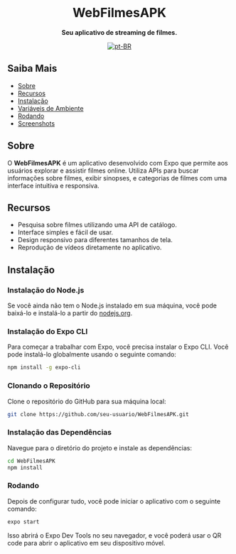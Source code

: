 <br>

<div align="center">

  <h1 align="center">WebFilmesAPK</h1>
  
  <p align="center">
    <strong>Seu aplicativo de streaming de filmes.</strong>
  </p>

[![pt-BR](https://img.shields.io/badge/lang-pt--BR-green.svg)](README.pt-BR.md)

</div>

## Saiba Mais

- [Sobre](#Sobre)
- [Recursos](#Recursos)
- [Instalação](#Instalação)
- [Variáveis de Ambiente](#Variaveis-de-ambiente)
- [Rodando](#Rodando)
- [Screenshots](#Screenshots)

## Sobre

O **WebFilmesAPK** é um aplicativo desenvolvido com Expo que permite aos usuários explorar e assistir filmes online. Utiliza APIs para buscar informações sobre filmes, exibir sinopses, e categorias de filmes com uma interface intuitiva e responsiva.

## Recursos

- Pesquisa sobre filmes utilizando uma API de catálogo.
- Interface simples e fácil de usar.
- Design responsivo para diferentes tamanhos de tela.
- Reprodução de vídeos diretamente no aplicativo.

## Instalação

### Instalação do Node.js

Se você ainda não tem o Node.js instalado em sua máquina, você pode baixá-lo e instalá-lo a partir do [nodejs.org](https://nodejs.org/).

### Instalação do Expo CLI

Para começar a trabalhar com Expo, você precisa instalar o Expo CLI. Você pode instalá-lo globalmente usando o seguinte comando:

```bash
npm install -g expo-cli
```

### Clonando o Repositório

Clone o repositório do GitHub para sua máquina local:

```bash
git clone https://github.com/seu-usuario/WebFilmesAPK.git
```

### Instalação das Dependências

Navegue para o diretório do projeto e instale as dependências:

```bash
cd WebFilmesAPK
npm install
```

### Rodando

Depois de configurar tudo, você pode iniciar o aplicativo com o seguinte comando:

```bash
expo start
```

Isso abrirá o Expo Dev Tools no seu navegador, e você poderá usar o QR code para abrir o aplicativo em seu dispositivo móvel.

